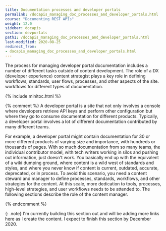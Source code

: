```yaml
---
title: Documentation processes and developer portals
permalink: /docapis_managing_doc_processes_and_developer_portals.html
course: "Documenting REST APIs"
weight: 12.0
sidebar: docapis
section: devportals
path1: /docapis_managing_doc_processes_and_developer_portals.html
last-modified: 2020-08-25
redirect_from:
- docapis_managing_doc_processes_and_developer_portals.html
---
```


The process for managing developer portal documentation includes a number of different tasks outside of content development. The role of a DX (developer experience) content strategist plays a key role in defining workflows, standards, user flows, processes, and other aspects of the site. workflows for different types of documentation.

{% include minitoc.html %}


{% comment %}
A developer portal is a site that not only involves a console where developers retrieve API keys and perform other configuration but where they go to consume documentation for different products. Typically, a developer portal involves a lot of different documentation contributed by many different teams.

For example, a developer portal might contain documentation for 30 or more different products of varying size and importance, with hundreds or thousands of pages. With so much documentation from so many teams, the individual contributor model, with tech writers working in silos and pushing out information, just doesn't work. You basically end up with the equivalent of a wiki dumping ground, where content is a wild west of standards and styles, and where you never know if content is current, outdated, accurate, deprecated, or in process. To avoid this scenario, you need a content steward and manager to define processes, standards, workflows, and other strategies for the content. At this scale, more dedication to tools, processes, high-level strategies, and user workflows needs to be attended to. The following sections describe the role of the content manager.

 {% endcomment %}

{: .note}
I'm currently building this section out and will be adding more links here as I create the content. I expect to finish this section by December 2020.
